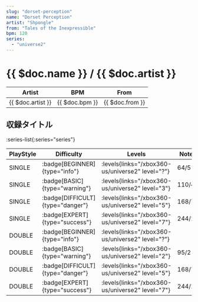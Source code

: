 ```yaml
---
slug: "dorset-perception"
name: "Dorset Perception"
artist: "Shpongle"
from: "Tales of the Inexpressible"
bpm: 120
series:
  - "universe2"
---
```


# {{ $doc.name }} / {{ $doc.artist }}

|Artist|BPM|From|
|------|---|----|
|{{ $doc.artist }}|{{ $doc.bpm }}|{{ $doc.from }}|

## 収録タイトル

:series-list{:series="series"}

|PlayStyle|Difficulty|Levels|Notes|Movie|
|---------|----------|------|-----|-----|
|SINGLE| :badge[BEGINNER]{type="info"}| :levels{links="/xbox360-us/universe2" level="?"}|64/5||
|SINGLE| :badge[BASIC]{type="warning"}| :levels{links="/xbox360-us/universe2" level="3"}|110/4||
|SINGLE| :badge[DIFFICULT]{type="danger"}| :levels{links="/xbox360-us/universe2" level="5"}|168/7||
|SINGLE| :badge[EXPERT]{type="success"}| :levels{links="/xbox360-us/universe2" level="7"}|244/16||
|DOUBLE| :badge[BEGINNER]{type="info"}| :levels{links="/xbox360-us/universe2" level="?"}|||
|DOUBLE| :badge[BASIC]{type="warning"}| :levels{links="/xbox360-us/universe2" level="2"}|95/2||
|DOUBLE| :badge[DIFFICULT]{type="danger"}| :levels{links="/xbox360-us/universe2" level="5"}|168/7||
|DOUBLE| :badge[EXPERT]{type="success"}| :levels{links="/xbox360-us/universe2" level="7"}|244/15||
